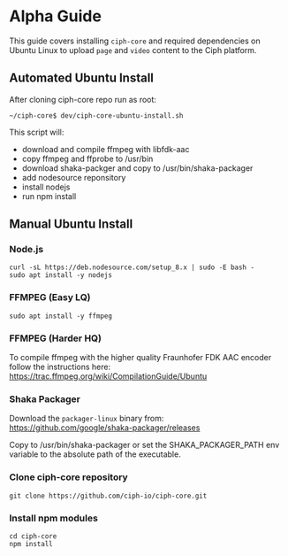 # Alpha Guide

This guide covers installing `ciph-core` and required dependencies on Ubuntu
Linux to upload `page` and `video` content to the Ciph platform.

## Automated Ubuntu Install

After cloning ciph-core repo run as root:

    ~/ciph-core$ dev/ciph-core-ubuntu-install.sh

This script will:

* download and compile ffmpeg with libfdk-aac
* copy ffmpeg and ffprobe to /usr/bin
* download shaka-packger and copy to /usr/bin/shaka-packager
* add nodesource reponsitory
* install nodejs
* run npm install

## Manual Ubuntu Install

### Node.js

    curl -sL https://deb.nodesource.com/setup_8.x | sudo -E bash -
    sudo apt install -y nodejs

### FFMPEG (Easy LQ)

    sudo apt install -y ffmpeg

### FFMPEG (Harder HQ)

To compile ffmpeg with the higher quality Fraunhofer FDK AAC encoder follow the
instructions here: https://trac.ffmpeg.org/wiki/CompilationGuide/Ubuntu

### Shaka Packager

Download the `packager-linux` binary from: https://github.com/google/shaka-packager/releases

Copy to /usr/bin/shaka-packager or set the SHAKA_PACKAGER_PATH env variable to
the absolute path of the executable.

### Clone ciph-core repository

    git clone https://github.com/ciph-io/ciph-core.git

### Install npm modules

    cd ciph-core
    npm install
